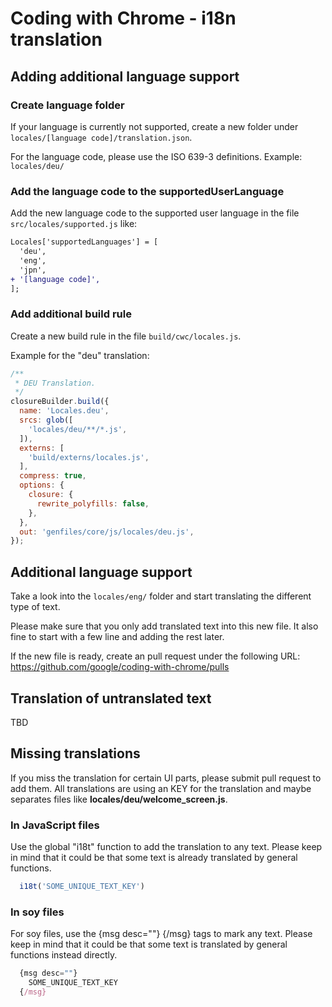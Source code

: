 Coding with Chrome - i18n translation
======================================

Adding additional language support
-----------------------------------

### Create language folder

If your language is currently not supported, create a new folder under
`locales/[language code]/translation.json`.

For the language code, please use the ISO 639-3 definitions.
Example: `locales/deu/`

### Add the language code to the supportedUserLanguage

Add the new language code to the supported user language in the file
`src/locales/supported.js` like:

```diff
Locales['supportedLanguages'] = [
  'deu',
  'eng',
  'jpn',
+ '[language code]',
];
```

### Add additional build rule

Create a new build rule in the file `build/cwc/locales.js`.

Example for the "deu" translation:

```javascript
/**
 * DEU Translation.
 */
closureBuilder.build({
  name: 'Locales.deu',
  srcs: glob([
    'locales/deu/**/*.js',
  ]),
  externs: [
    'build/externs/locales.js',
  ],
  compress: true,
  options: {
    closure: {
      rewrite_polyfills: false,
    },
  },
  out: 'genfiles/core/js/locales/deu.js',
});
```

Additional language support
----------------------------

Take a look into the `locales/eng/` folder and start translating
the different type of text.

Please make sure that you only add translated text into this new file.
It also fine to start with a few line and adding the rest later.

If the new file is ready, create an pull request under the following URL:
<https://github.com/google/coding-with-chrome/pulls>

Translation of untranslated text
---------------------------------

TBD

Missing translations
---------------------

If you miss the translation for certain UI parts, please submit pull request to
add them.
All translations are using an KEY for the translation and maybe separates files
like **locales/deu/welcome_screen.js**.

### In JavaScript files

Use the global "i18t" function to add the translation to any text.
Please keep in mind that it could be that some text is already translated by
general functions.

```js
  i18t('SOME_UNIQUE_TEXT_KEY')
```

### In soy files

For soy files, use the {msg desc=""} {/msg} tags to mark any text.
Please keep in mind that it could be that some text is translated by
general functions instead directly.

```js
  {msg desc=""}
    SOME_UNIQUE_TEXT_KEY
  {/msg}
```
